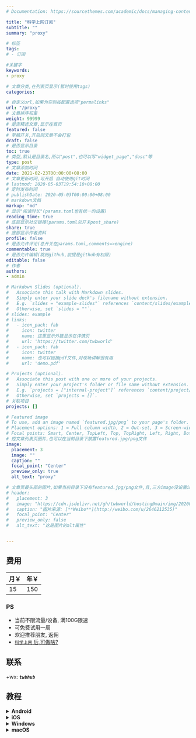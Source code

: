 ```yaml
---
# Documentation: https://sourcethemes.com/academic/docs/managing-content/

title: "科学上网订阅"
subtitle: ""
summary: "proxy"

# 标签
tags:
# - 订阅

#关键字
keywords:
- proxy

# 文章分类,在列表页显示(暂时使用tags)
categories:

# 自定义url,如果为空则按配置选项"permalinks"
url: "/proxy"
# 文章排序权重
weight: 99999
# 是否精选文章,显示在首页
featured: false
# 草稿开关,开启则文章不会打包
draft: false
# 是否显示目录
toc: true
# 类型,默认是目录名,所以"post",也可以写"widget_page","dosc"等
type: post
# 文章添加时间
date: 2021-02-23T00:00:00+08:00
# 文章更新时间,可开启 自动使用git时间
# lastmod: 2020-05-03T19:54:10+08:00
# 定时发布时间
# publishDate: 2020-05-03T00:00:00+08:00
# markdown文档
markup: "md"
# 显示"阅读时长"(params.toml也有统一的设置)
reading_time: true
# 底部显示社交链接(params.toml总开关post_share)
share: true
# 底部显示作者资料
profile: false
# 是否允许评论(总开关在params.toml,comments=>engine)
commentable: true
# 是否允许编辑(跳到github,前提是github有权限)
editable: false
# 作者
authors:
- admin

# Markdown Slides (optional).
#   Associate this talk with Markdown slides.
#   Simply enter your slide deck's filename without extension.
#   E.g. `slides = "example-slides"` references `content/slides/example-slides.md`.
#   Otherwise, set `slides = ""`.
# slides: example
# links:
#   - icon_pack: fab
#     icon: twitter
#     name: 这里显示外链显示在详情页
#     url: 'https://twitter.com/twbworld'
#   - icon_pack: fab
#     icon: twitter
#     name: 也可以链接pdf文件,对现场讲解很有用
#     url: 'demo.pdf'

# Projects (optional).
#   Associate this post with one or more of your projects.
#   Simply enter your project's folder or file name without extension.
#   E.g. `projects = ["internal-project"]` references `content/project/deep-learning/index.md`.
#   Otherwise, set `projects = []`.
# 关联项目
projects: []

# Featured image
# To use, add an image named `featured.jpg/png` to your page's folder.
# Placement options: 1 = Full column width, 2 = Out-set, 3 = Screen-width
# Focal points: Smart, Center, TopLeft, Top, TopRight, Left, Right, BottomLeft, Bottom, BottomRight.
# 控文章列表页图片,也可以在当前目录下放置featured.jpg/png文件
image:
  placement: 3
  image: ""
  caption: ""
  focal_point: "Center"
  preview_only: true
  alt_text: "proxy"

# 文章页最头部的图片,如果当前目录下没有featured.jpg/png文件,且,三方image没设置image,则列表页也会显示这图片(image如设置了image,此处无效)
# header:
#   placement: 3
#   image: "https://cdn.jsdelivr.net/gh/twbworld/hosting@main/img/20200503220558.jpg"
#   caption: "图片来源: [**Weibo**](http://weibo.com/u/2646212535)"
#   focal_point: "Center"
#   preview_only: false
#   alt_text: "这是图片的alt属性"


---
```







## 费用

| 月￥ | 年￥ |
| --- | --- |
| 15  | 150 |


### PS

* 当前不限流量/设备, 满100G限速
* 可免费试用一周
* 欢迎推荐朋友, 返佣
* [`科学上网` 后,可做啥?](https://clashx.pro/over-the-wall/)
<!-- * [`Fq` 后,可做啥?](https://fanqianghou.com/) -->
<!-- * 如果月底前就把流量用光了, 联系可免费续10%流量 -->
<!-- * 每月1号流量重新开始算, 所以请在1号前续费 -->

## 联系

+wx: ***`twbhub`***


## 教程


<details>
<summary><b>Android</b></summary>

### 下载安装

<a href="https://github.com/MetaCubeX/ClashMetaForAndroid/releases" target="_blank" style="">下载页</a>(最新)

点击下载`arm64-v8a-release.apk`包
<img src="https://cdn.jsdelivr.net/gh/twbworld/hosting@main/img/202502181828364.jpg" width="50%" />

> 如无法访问页面 或 无法下载, <a href="https://pan.twbhub.top/a.apk" target="_blank" style="">点此</a>获取旧版本

### 使用

- 打开软件, 点击 **`配置`** 按钮
- 点击右上角 **`+`**
- 选择 **`URL`(从URL导入)**
- 从 **`URL`** 粘贴订阅链接, 配置 **`自动更新`** 为`1440`  
<img src="https://cdn.jsdelivr.net/gh/twbworld/hosting@main/img/202502182129183.jpg" width="30%" />
- 点击右上角`保存`
- 返回 , 选择新创建的配置  
<img src="https://cdn.jsdelivr.net/gh/twbworld/hosting@main/img/202502182133242.png" width="30%" />
- 启动按钮  
<img src="https://cdn.jsdelivr.net/gh/twbworld/hosting@main/img/202502182133975.jpg" width="30%" />

- 注 : 不需科学上网时, **务必**关闭按钮, 否则网络会偶尔异常

- 成功科学上网, 请试试吧 !

</details>






<details>
<summary><b>iOS</b></summary>

### 下载安装

联系本人,指导在AppStore下载 `Shadowsocks`

### 使用

- 打开软件, 点击右上角 **`+`**, 进入`添加节点`设置
- 添加订阅 :  
<img src="https://cdn.jsdelivr.net/gh/twbworld/hosting@main/img/202502181903298.png" width="30%" />
- 启动按钮  
<img src="https://cdn.jsdelivr.net/gh/twbworld/hosting@main/img/202502181901692.png" width="30%" />
- 注 : 不需科学上网时, **务必**关闭按钮, 否则网络会偶尔异常

- 成功科学上网, 请试试吧 !

</details>





<details>
<summary><b>Windows</b></summary>

### 下载安装

<a href="https://github.com/clash-verge-rev/clash-verge-rev/releases" target="_blank" style="">下载页</a>(最新)

<img src="https://cdn.jsdelivr.net/gh/twbworld/hosting@main/img/202502181839418.jpg" width="50%" />

> 如无法访问页面 或 无法下载, <a href="https://pan.twbhub.top/w.exe" target="_blank" style="">点此</a>获取旧版本

### 使用

- 打开软件, 粘贴订阅链接, 点击 **`导入`**  
<img src="https://cdn.jsdelivr.net/gh/twbworld/hosting@main/img/202502181914063.png" width="50%" />
- 屏幕右下角, 右键图标, 选择 **`规则模式`** 和 **`系统代理`**  
<img src="https://cdn.jsdelivr.net/gh/twbworld/hosting@main/img/202502181923930.png" width="30%" />

- 注 : 不需科学上网时, **务必**取消选择 **`系统代理`**, 否则网络会偶尔异常

- 成功科学上网, 请试试吧 !
</details>




<details>
<summary><b>macOS</b></summary>

### 下载安装

<a href="https://github.com/clash-verge-rev/clash-verge-rev/releases" target="_blank" style="">下载页</a>(最新)

<img src="https://cdn.jsdelivr.net/gh/twbworld/hosting@main/img/202502181839418.jpg" width="50%" />

> 如无法访问页面 或 无法下载, <a href="https://pan.twbhub.top/m.dmg" target="_blank" style="">点此</a> (Arm版<a href="https://pan.twbhub.top/m_arm.dmg" target="_blank" style="">点此 </a>) 获取旧版本; 

### 使用

如安装时, 出现授权提示, 请允许最大权限

详细使用流程, 请参考 [Windows流程](#使用-2)


- 注 : 不需科学上网时, **务必**取消选择 `系统代理`, 否则网络会偶尔异常

- 成功科学上网, 请试试吧 !

</details>
